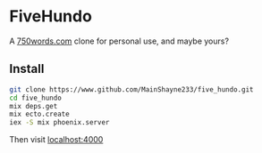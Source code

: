 # FiveHundo

A [750words.com](http://750words.com) clone for personal use, and maybe yours?

## Install
```bash
git clone https://www.github.com/MainShayne233/five_hundo.git
cd five_hundo
mix deps.get
mix ecto.create
iex -S mix phoenix.server
```

Then visit [localhost:4000](http://localhost:4000)
